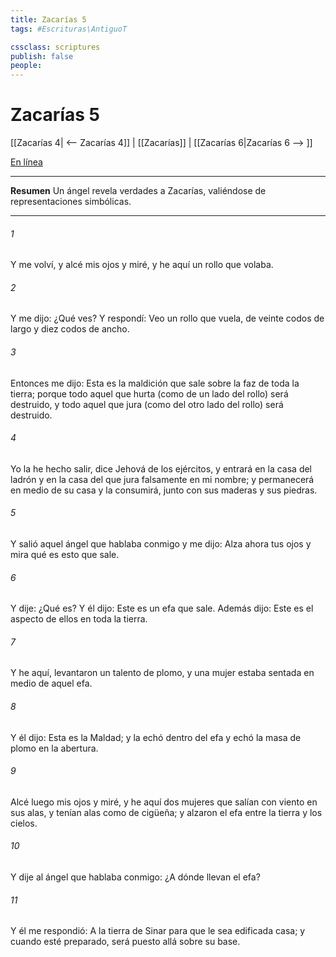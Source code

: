 ```yaml
---
title: Zacarías 5
tags: #Escrituras\AntiguoT

cssclass: scriptures
publish: false
people:
---
```


# Zacarías 5
[[Zacarías 4| <-- Zacarías 4]] | [[Zacarías]] | [[Zacarías 6|Zacarías 6 --> ]]

[En línea](https://churchofjesuschrist.org/study/scriptures/ot/zech/5?lang=spa)

---
__Resumen__
Un ángel revela verdades a Zacarías, valiéndose de representaciones simbólicas.

---
###### 1 
Y me volví, y alcé mis ojos y miré, y he aquí un rollo que volaba.

###### 2 
Y me dijo: ¿Qué ves? Y respondí: Veo un rollo que vuela, de veinte codos de largo y diez codos de ancho.

###### 3 
Entonces me dijo: Esta es la maldición que sale sobre la faz de toda la tierra; porque todo aquel que hurta (como  de un lado del rollo) será destruido, y todo aquel que jura  (como  del otro lado del rollo) será destruido.

###### 4 
Yo la he hecho salir, dice Jehová de los ejércitos, y entrará en la casa del ladrón y en la casa del que jura falsamente en mi nombre; y permanecerá en medio de su casa y la consumirá, junto con sus maderas y sus piedras.

###### 5 
Y salió aquel ángel que hablaba conmigo y me dijo: Alza ahora tus ojos y mira qué es esto que sale.

###### 6 
Y dije: ¿Qué es? Y él dijo: Este es un efa que sale. Además dijo: Este es el aspecto de ellos en toda la tierra.

###### 7 
Y he aquí, levantaron un talento de plomo, y una mujer estaba sentada en medio de aquel efa.

###### 8 
Y él dijo: Esta es la Maldad; y la echó dentro del efa y echó la masa de plomo en la abertura.

###### 9 
Alcé luego mis ojos y miré, y he aquí dos mujeres que salían con viento en sus alas, y tenían alas como de cigüeña; y alzaron el efa entre la tierra y los cielos.

###### 10 
Y dije al ángel que hablaba conmigo: ¿A dónde llevan el efa?

###### 11 
Y él me respondió: A la tierra de Sinar para que le sea edificada casa; y cuando esté preparado, será puesto allá sobre su base.

